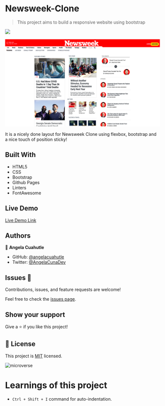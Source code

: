 # Newsweek-Clone

> This project aims to build a responsive website using bootstrap

![](https://img.shields.io/badge/Microverse-blueviolet)

![screenshot](./images/screenshot.png)

It is a nicely done layout for Newsweek Clone using flexbox, bootstrap and a nice touch of position sticky!

## Built With

- HTML5
- CSS
- Bootstrap
- Github Pages
- Linters
- FontAwesome

## Live Demo

[Live Demo Link](https://rawcdn.githack.com/angelacuahutle/Newsweek-Clone/a29b646a85d7521b85985e6cc6827de5b9c183ea/index.html)

## Authors

👤 **Angela Cuahutle**

- GitHub: [@angelacuahutle](https://github.com/angelacuahutle)
- Twitter: [@AngelaCunaDev](https://twitter.com/AngelaCunaDev)

## Issues 🤝 

Contributions, issues, and feature requests are welcome!

Feel free to check the [issues page](https://github.com/angelacuahutle/Newsweek-Clone/issues).

## Show your support

Give a ⭐️ if you like this project!

## 📝 License

This project is [MIT](./LICENSE) licensed.

![microverse](https://img.shields.io/badge/Microverse-blueviolet)

# Learnings of this project

- ```Ctrl + Shift + I``` command for auto-indentation.